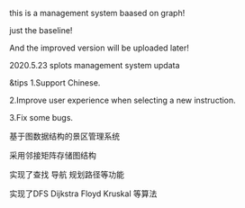 this is a management system baased on graph!

just the baseline!

And the improved version will be uploaded later!

2020.5.23
splots management system updata

&tips
1.Support Chinese.

2.Improve user experience when selecting a new instruction.

3.Fix some bugs.

基于图数据结构的景区管理系统

采用邻接矩阵存储图结构

实现了查找 导航 规划路径等功能

实现了DFS Dijkstra Floyd Kruskal 等算法
